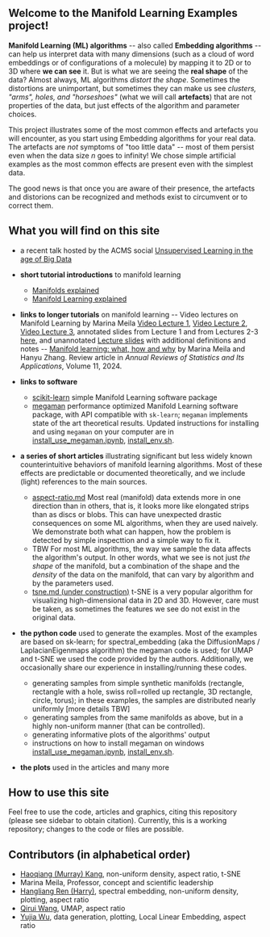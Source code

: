 ## Welcome to the Manifold Learning Examples project! 

**Manifold Learning (ML) algorithms** -- also called **Embedding algorithms** -- can help us interpret data with many dimensions (such as a cloud of word embeddings or of configurations of a molecule) by mapping it to 2D or to 3D where **we can see** it. But is what we are seeing the **real shape** of the data? Almost always, ML algorithms *distort the shape*. Sometimes the distortions are unimportant, but sometimes they can make us see *clusters, "arms", holes, and "horseshoes"* (what we will call **artefacts**) that are not properties of the data, but just effects of the algorithm and parameter choices. 

This project illustrates some of the most common effects and artefacts you will encounter, as you start using Embedding algorithms for your  real data. The artefacts are *not* symptoms of "too little data" -- most of them persist even when the data size _n_ goes to infinity! We chose simple artificial examples as the most common effects are present even with the simplest data. 

The good news is that once you are aware of their presence, the artefacts and distorions can be recognized and methods exist to circumvent or to correct them. 

## What you will find on this site
* a recent talk hosted by the ACMS social [Unsupervised Learning in the age of Big Data](research-overview-ACMS23.pdf)

* **short tutorial introductions** to manifold learning
     -  [Manifolds explained](manifolds-explained.md)
     -  [Manifold Learning explained](manifold-learning-explained.md)
* **links to longer tutorials** on manifold learning
    -- Video lectures on Manifold Learning by Marina Meila [Video Lecture 1](http://www.fields.utoronto.ca/talks/tutorial-Manifold-Learning-real-data-0), [Video Lecture 2](http://www.fields.utoronto.ca/talks/tutorial-Manifold-Learning-real-data-1), [Video Lecture 3](http://www.fields.utoronto.ca/talks/tutorial-Manifold-Learning-real-data-2), annotated slides from Lecture 1 and from Lectures 2-3 [here](https://sites.stat.washington.edu/mmp/classes.html), and unannotated [Lecture slides](https://sites.stat.washington.edu/mmp/Talks/mani-fields22-notes.pdf) with additional definitions and notes
    -- [Manifold learning: what, how and why](https://www.annualreviews.org/content/journals/10.1146/annurev-statistics-040522-115238) by Marina Meila and Hanyu Zhang. Review article in *Annual Reviews of Statistics and Its Applications*, Volume 11, 2024. 

* **links to software**
     * [scikit-learn](https://scikit-learn.org) simple Manifold Learning software package
     * [megaman](mmp2.github.io/megaman/) performance optimized Manifold Learning software package, with API compatible with `sk-learn`; `megaman` implements state of the art theoretical results. Updated instructions for installing and using `megaman` on your computer are in [install_use_megaman.ipynb](install_use_megaman.ipynb), [install_env.sh](install_env.sh).
* **a series of short articles** illustrating significant but less widely known counterintuitive behaviors of manifold learning algorithms. Most of these effects are predictable or documented theoretically, and we include (light) references to the main sources. 
  * [aspect-ratio.md](aspect-ratio.md)  Most real (manifold) data  extends more in one direction than in others, that is, it looks more like elongated strips than as discs or blobs. This can have unexpected drastic consequences on some ML algorithms, when they are used naively. We demonstrate both what can happen, how the problem is detected by simple inspecttion and a simple way to fix it.
  * TBW For most ML algorithms, the way we sample the data affects the algorithm's output. In other words, what we see is not just _the shape_ of the manifold, but a combination of the shape and the _density_ of the data on the manifold, that can vary by algorithm and by the parameters used. 
  * [tsne.md (under construction)](tsne.md) t-SNE is a very popular algorithm for visualizing high-dimensional data in 2D and 3D. However, care must be taken, as sometimes the features we see do not exist in the original data. 

* **the python code** used to generate the examples. Most of the examples are based on sk-learn; for spectral_embedding (aka the DiffusionMaps / LaplacianEigenmaps algorithm) the megaman code is used; for UMAP and t-SNE we used the code provided by the authors. Additionally, we occasionally share our experience in installing/running these codes. 
  * generating samples from simple synthetic manifolds (rectangle, rectangle with a hole, swiss roll=rolled up rectangle, 3D rectangle, circle, torus); in these examples, the samples are distributed nearly uniformly [more details TBW] 
  * generating samples from the same manifolds as above, but in a highly non-uniform manner (that can be controlled). 
  * generating informative plots of the algorithms' output
  * instructions on how to install megaman on windows [install_use_megaman.ipynb](install_use_megaman.ipynb), [install_env.sh](install_env.sh).

* **the plots** used in the articles and many more

## How to use this site 
Feel free to use the code, articles and graphics, citing this repository (please see sidebar to obtain citation). Currently, this is a working repository; changes to the code or files are possible.

## Contributors (in alphabetical order)
* [Haoqiang (Murray) Kang](https://github.com/mk322), non-uniform density, aspect ratio, t-SNE
* Marina Meila, Professor, concept and scientific leadership
* [Hangliang Ren (Harry)](https://github.com/Harryahh), spectral embedding, non-uniform density, plotting, aspect ratio
* [Qirui Wang](https://github.com/Typhoeus-Wang), UMAP, aspect ratio
* [Yujia Wu](https://github.com/yujiaw3-1933467), data generation, plotting, Local Linear Embedding, aspect ratio



